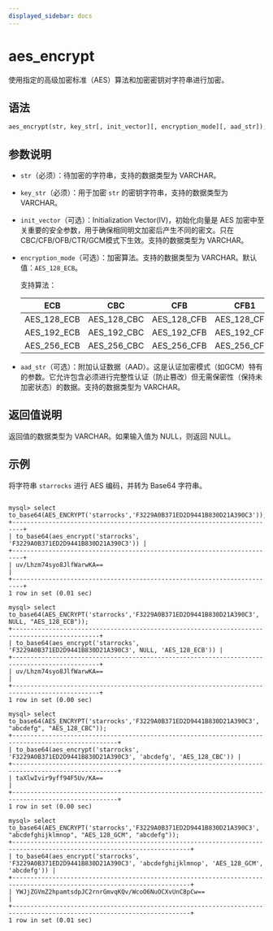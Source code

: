 ```yaml
---
displayed_sidebar: docs
---
```


# aes_encrypt



使用指定的高级加密标准（AES）算法和加密密钥对字符串进行加密。

## 语法

```Haskell
aes_encrypt(str, key_str[, init_vector][, encryption_mode][, aad_str]);
```

## 参数说明

- `str`（必须）：待加密的字符串，支持的数据类型为 VARCHAR。
- `key_str`（必须）：用于加密 `str` 的密钥字符串，支持的数据类型为 VARCHAR。
- `init_vector`（可选）：Initialization Vector(IV)，初始化向量是 AES 加密中至关重要的安全参数，用于确保相同明文加密后产生不同的密文。只在СВС/CFB/OFB/CTR/GCM模式下生效。支持的数据类型为 VARCHAR。
- `encryption_mode`（可选）：加密算法。支持的数据类型为 VARCHAR。默认值：`AES_128_ECB`。

  支持算法：

  | ECB         | CBC         | CFB         | CFB1        | CFB8        | CFB128        | OFB         | CTR       | GCM        |
  |-------------|-------------|-------------|-------------|-------------|---------------|-------------|-----------|------------|
  | AES_128_ECB | AES_128_CBC | AES_128_CFB | AES_128_CFB1| AES_128_CFB8| AES_128_CFB128| AES_128_OFB| AES_128_CTR| AES_128_GCM|
  | AES_192_ECB | AES_192_CBC | AES_192_CFB | AES_192_CFB1| AES_192_CFB8| AES_192_CFB128| AES_192_OFB| AES_192_CTR| AES_192_GCM|
  | AES_256_ECB | AES_256_CBC | AES_256_CFB | AES_256_CFB1| AES_256_CFB8| AES_256_CFB128| AES_256_OFB| AES_256_CTR| AES_256_GCM|

- `aad_str`（可选）：附加认证数据（AAD）。这是认证加密模式（如GCM）特有的参数。它允许包含必须进行完整性认证（防止篡改）但无需保密性（保持未加密状态）的数据。支持的数据类型为 VARCHAR。

## 返回值说明

返回值的数据类型为 VARCHAR。如果输入值为 NULL，则返回 NULL。

## 示例

将字符串 `starrocks` 进行 AES 编码，并转为 Base64 字符串。

```Plain Text

mysql> select to_base64(AES_ENCRYPT('starrocks','F3229A0B371ED2D9441B830D21A390C3'));
+-------------------------------------------------------------------------+
| to_base64(aes_encrypt('starrocks', 'F3229A0B371ED2D9441B830D21A390C3')) |
+-------------------------------------------------------------------------+
| uv/Lhzm74syo8JlfWarwKA==                                                |
+-------------------------------------------------------------------------+
1 row in set (0.01 sec)
```

```
mysql> select to_base64(AES_ENCRYPT('starrocks','F3229A0B371ED2D9441B830D21A390C3', NULL, "AES_128_ECB"));
+----------------------------------------------------------------------------------------------+
| to_base64(aes_encrypt('starrocks', 'F3229A0B371ED2D9441B830D21A390C3', NULL, 'AES_128_ECB')) |
+----------------------------------------------------------------------------------------------+
| uv/Lhzm74syo8JlfWarwKA==                                                                     |
+----------------------------------------------------------------------------------------------+
1 row in set (0.00 sec)
```

```
mysql> select to_base64(AES_ENCRYPT('starrocks','F3229A0B371ED2D9441B830D21A390C3', "abcdefg", "AES_128_CBC"));
+---------------------------------------------------------------------------------------------------+
| to_base64(aes_encrypt('starrocks', 'F3229A0B371ED2D9441B830D21A390C3', 'abcdefg', 'AES_128_CBC')) |
+---------------------------------------------------------------------------------------------------+
| taXlwIvir9yff94F5Uv/KA==                                                                          |
+---------------------------------------------------------------------------------------------------+
1 row in set (0.00 sec)
```

```
mysql> select to_base64(AES_ENCRYPT('starrocks','F3229A0B371ED2D9441B830D21A390C3', "abcdefghijklmnop", "AES_128_GCM", "abcdefg"));
+-----------------------------------------------------------------------------------------------------------------------+
| to_base64(aes_encrypt('starrocks', 'F3229A0B371ED2D9441B830D21A390C3', 'abcdefghijklmnop', 'AES_128_GCM', 'abcdefg')) |
+-----------------------------------------------------------------------------------------------------------------------+
| YWJjZGVmZ2hpamtsdpJC2rnrGmvqKQv/WcoO6NuOCXvUnC8pCw==                                                                  |
+-----------------------------------------------------------------------------------------------------------------------+
1 row in set (0.01 sec)
```

